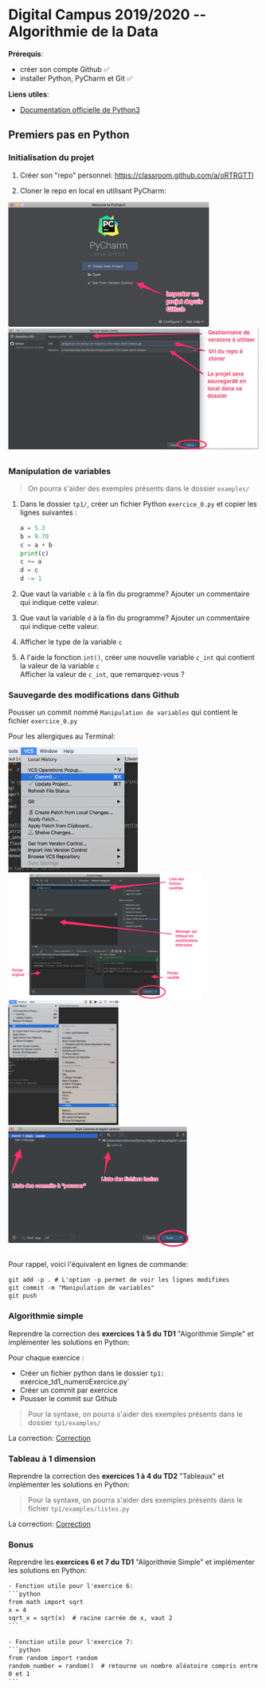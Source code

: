 # Digital Campus 2019/2020 -- Algorithmie de la Data

**Prérequis**: 

* créer son compte Github :white_check_mark:
* installer Python, PyCharm et Git :white_check_mark:

**Liens utiles**:

* [Documentation officielle de Python3](https://docs.python.org/fr/3)

## Premiers pas en Python

### Initialisation du projet

1. Créer son "repo" personnel:
    https://classroom.github.com/a/oRTRGTTl

2. Cloner le repo en local en utilisant PyCharm:

<img height="250" src="attachments/pycharm_clone1.png ">
<img height="250" src="attachments/pycharm_clone2.png ">


### Manipulation de variables

> On pourra s'aider des exemples présents dans le dossier `examples/`

1. Dans le dossier `tp1/`, créer un fichier Python `exercice_0.py` et copier les lignes suivantes : 
   
    ```python
    a = 5.3
    b = 9.70
    c = a + b
    print(c)
    c += a
    d = c
    d -= 1
    ```
   
2. Que vaut la variable `c` à la fin du programme? Ajouter un commentaire qui indique cette valeur.

3. Que vaut la variable `d` à la fin du programme? Ajouter un commentaire qui indique cette valeur.

4. Afficher le type de la variable `c`

5. A l'aide la fonction `int()`, créer une nouvelle variable `c_int` qui contient la valeur de la variable `c`    
   Afficher la valeur de `c_int`, que remarquez-vous ?
  
  
### Sauvegarde des modifications dans Github

Pousser un commit nommé `Manipulation de variables` qui contient le fichier `exercice_0.py` 

Pour les allergiques au Terminal:

<img height="250" src="attachments/pycharm_commit1.png ">
<img height="250" src="attachments/pycharm_commit2.png ">
<img height="250" src="attachments/pycharm_push1.png ">
<img height="250" src="attachments/pycharm_push2.png ">

Pour rappel, voici l'équivalent en lignes de commande:
```
git add -p . # L'option -p permet de voir les lignes modifiées
git commit -m "Manipulation de variables"
git push
```

### Algorithmie simple

Reprendre la correction des **exercices 1 à 5 du TD1** "Algorithmie Simple" et implémenter les solutions en Python:

Pour chaque exercice :

- Créer un fichier python dans le dossier `tp1: `exercice_td1_numeroExercice.py`
- Créer un commit par exercice
- Pousser le commit sur Github

> Pour la syntaxe, on pourra s'aider des exemples présents dans le dossier `tp1/examples/`

La correction: [Correction](https://github.com/datalyo-dc-m1/algorithmie-data/blob/master/td/Algorithmie%20de%20la%20data%20-%20TD1%20-%20Algorithmie%20simple%20-%20CORRECTION.pdf)

### Tableau à 1 dimension

Reprendre la correction des **exercices 1 à 4 du TD2** "Tableaux" et implémenter les solutions en Python:
   
> Pour la syntaxe, on pourra s'aider des exemples présents dans le fichier `tp1/examples/listes.py`

La correction: [Correction](https://github.com/datalyo-dc-m1/algorithmie-data/blob/master/td/Algorithmie%20de%20la%20data%20-%20TD2%20-%20Tableaux%20-%20CORRECTION.pdf)


### Bonus

Reprendre les **exercices 6 et 7 du TD1** "Algorithmie Simple" et implémenter les solutions en Python:

    - Fonction utile pour l'exercice 6:
    ```python
    from math import sqrt
    x = 4
    sqrt_x = sqrt(x)  # racine carrée de x, vaut 2
    ```
    
    - Fonction utile pour l'exercice 7:
    ```python
    from random import random
    random_number = random()  # retourne un nombre aléatoire compris entre 0 et 1
    ```
